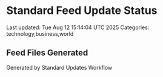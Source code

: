 # Standard Feed Update Status
Last updated: Tue Aug 12 15:14:04 UTC 2025
Categories: technology,business,world

## Feed Files Generated

Generated by Standard Updates Workflow
